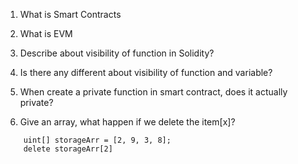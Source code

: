 1. What is Smart Contracts

2. What is EVM

3. Describe about visibility of function in Solidity?

4. Is there any different about visibility of function and variable?

5. When create a private function in smart contract, does it actually private?

6. Give an array, what happen if we delete the item[x]?

```
    uint[] storageArr = [2, 9, 3, 8];
    delete storageArr[2]
```
